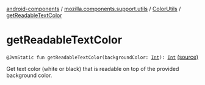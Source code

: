 [android-components](../../index.md) / [mozilla.components.support.utils](../index.md) / [ColorUtils](index.md) / [getReadableTextColor](./get-readable-text-color.md)

# getReadableTextColor

`@JvmStatic fun getReadableTextColor(backgroundColor: `[`Int`](https://kotlinlang.org/api/latest/jvm/stdlib/kotlin/-int/index.html)`): `[`Int`](https://kotlinlang.org/api/latest/jvm/stdlib/kotlin/-int/index.html) [(source)](https://github.com/mozilla-mobile/android-components/blob/master/components/support/utils/src/main/java/mozilla/components/support/utils/ColorUtils.kt#L16)

Get text color (white or black) that is readable on top of the provided background color.

